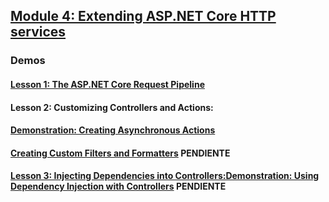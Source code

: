 ## [Module 4: Extending ASP.NET Core HTTP services](Mod04)

### Demos 

#### [Lesson 1: The ASP.NET Core Request Pipeline](DemoCode/01_ErrorHandlingMiddleware)

#### Lesson 2: Customizing Controllers and Actions:

#### [Demonstration: Creating Asynchronous Actions](DemoCode/02_AsynchronousActions)

#### [Creating Custom Filters and Formatters](DemoCode/03_CustomFiltersAndFormatters) PENDIENTE

#### [Lesson 3: Injecting Dependencies into Controllers:Demonstration: Using Dependency Injection with Controllers](DemoCode/04_DependencyInjection)  PENDIENTE

 